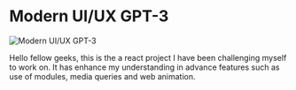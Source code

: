 # Modern UI/UX GPT-3


![Modern UI/UX GPT-3](https://i.ibb.co/TR5LW9z/image.png)

Hello fellow geeks, this is the a react project I have been challenging myself to work on. It has enhance my understanding in advance features such as use of modules, media queries and web animation. 
